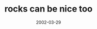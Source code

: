 ---
layout: base.njk
title : 'rocks can be nice too' 
view_title : 'rocks can be nice too' 
year : '2002' 
date : '2002-03-29' 
img_file : '/drawing/rockscanbenice.png' 
html_file : 'rockscanbenice' 
next_html : 'whatthehellisthat.html' 
year_order : '63' 
permalink : "title/{{html_file}}.html"
---